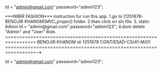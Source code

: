 Id = "admin@gmail.com" password="admin123";

<!--<<<<<<<<<Shoping Center>>>>>>>>>>>>>>>>>>>>--!>
    	   ***NIBIR FASHION***

  
instruction for run this app.
	
	1.go to [1251678-BENOJIR KHANOM\MVC_project] folder.
	2.then click on sln file.
	3. static Admin Id = "admin@gmail.com" password="admin123";
	4.dont delete "Admin" and "User" Role.


=================================================================
			BENOJIR KHANOM 
			id-1251678
			CGNT/ESAD-CS/41-M/01
=================================================================-->

Id = "admin@gmail.com" password="admin123";